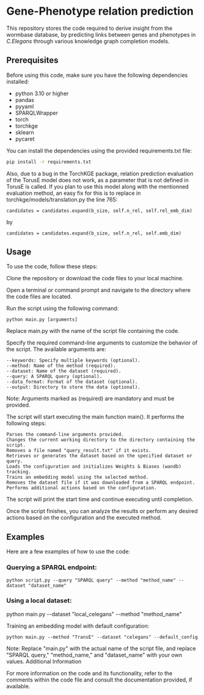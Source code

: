 # Gene-Phenotype relation prediction
This repository stores the code required to derive insight from the wormbase database, by predicting links between genes and phenotypes in *C.Elegans* through various knowledge graph completion models.

## Prerequisites

Before using this code, make sure you have the following dependencies installed:
- python 3.10 or higher
- pandas
- pyyaml
- SPARQLWrapper
- torch
- torchkge
- sklearn
- pycaret

You can install the dependencies using the provided requirements.txt file:

```bash
pip install -r requirements.txt
```

Also, due to a bug in the TorchKGE package, relation prediction evaluation of the TorusE model does not work, as a parameter that is not defined in TorusE is called. If you plan to use this model along with the mentionned evaluation method, an easy fix for this is to replace in torchkge/models/translation.py the line 765:

    candidates = candidates.expand(b_size, self.n_rel, self.rel_emb_dim)
by

	candidates = candidates.expand(b_size, self.n_rel, self.emb_dim)


## Usage

To use the code, follow these steps:

Clone the repository or download the code files to your local machine.

Open a terminal or command prompt and navigate to the directory where the code files are located.

Run the script using the following command:

    python main.py [arguments]

Replace main.py with the name of the script file containing the code.

Specify the required command-line arguments to customize the behavior of the script. The available arguments are:

    --keywords: Specify multiple keywords (optional).
    --method: Name of the method (required).
    --dataset: Name of the dataset (required).
    --query: A SPARQL query (optional).
    --data_format: Format of the dataset (optional).
    --output: Directory to store the data (optional).

Note: Arguments marked as (required) are mandatory and must be provided.

The script will start executing the main function main(). It performs the following steps:

    Parses the command-line arguments provided.
    Changes the current working directory to the directory containing the script.
    Removes a file named "query_result.txt" if it exists.
    Retrieves or generates the dataset based on the specified dataset or query.
    Loads the configuration and initializes Weights & Biases (wandb) tracking.
    Trains an embedding model using the selected method.
    Removes the dataset file if it was downloaded from a SPARQL endpoint.
    Performs additional actions based on the configuration.

The script will print the start time and continue executing until completion.

Once the script finishes, you can analyze the results or perform any desired actions based on the configuration and the executed method.

## Examples

Here are a few examples of how to use the code:

### Querying a SPARQL endpoint:

    python script.py --query "SPARQL query" --method "method_name" --dataset "dataset_name"



### Using a local dataset:

python main.py --dataset "local_celegans" --method "method_name"

Training an embedding model with default configuration:

    python main.py --method "TransE" --dataset "celegans" --default_config

Note: Replace "main.py" with the actual name of the script file, and replace "SPARQL query," "method_name," and "dataset_name" with your own values.
Additional Information

For more information on the code and its functionality, refer to the comments within the code file and consult the documentation provided, if available.
